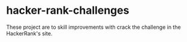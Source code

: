 # hacker-rank-challenges
These project are to skill improvements with crack the challenge in the HackerRank's site.
